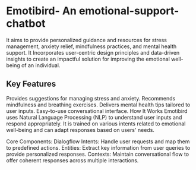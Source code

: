 # Emotibird- An emotional-support-chatbot
It aims to provide personalized guidance and resources for stress management, anxiety relief, mindfulness practices, and mental health support. It Incorporates user-centric design principles and data-driven insights to create an impactful solution for improving the emotional well-being of an individual.

## Key Features
Provides suggestions for managing stress and anxiety.
Recommends mindfulness and breathing exercises.
Delivers mental health tips tailored to user inputs.
Easy-to-use conversational interface.
How It Works
Emotibird uses Natural Language Processing (NLP) to understand user inputs and respond appropriately. It is trained on various intents related to emotional well-being and can adapt responses based on users' needs.

Core Components:
Dialogflow Intents: Handle user requests and map them to predefined actions.
Entities: Extract key information from user queries to provide personalized responses.
Contexts: Maintain conversational flow to offer coherent responses across multiple interactions.
